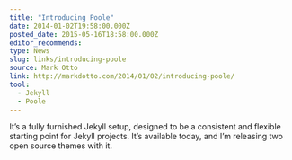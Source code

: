 ```yaml
---
title: "Introducing Poole"
date: 2014-01-02T19:58:00.000Z
posted_date: 2015-05-16T18:58:00.000Z
editor_recommends:
type: News
slug: links/introducing-poole
source: Mark Otto
link: http://markdotto.com/2014/01/02/introducing-poole/
tool:
  - Jekyll
  - Poole
---
```

It’s a fully furnished Jekyll setup, designed to be a consistent and flexible starting point for Jekyll projects. It’s available today, and I’m releasing two open source themes with it.



